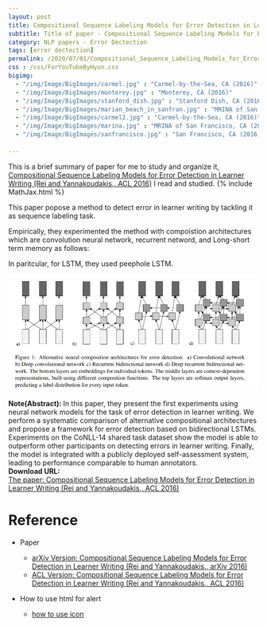 ```yaml
---
layout: post
title: Compositional Sequence Labeling Models for Error Detection in Learner Writing
subtitle: Title of paper - Compositional Sequence Labeling Models for Error Detection in Learner Writing
category: NLP papers - Error Dectection
tags: [error dectection]
permalink: /2020/07/01/Compositional_Sequence_Labeling_Models_for_Error_Detection_in_Learner_Writing/
css : /css/ForYouTubeByHyun.css
bigimg: 
  - "/img/Image/BigImages/carmel.jpg" : "Carmel-by-the-Sea, CA (2016)"
  - "/img/Image/BigImages/monterey.jpg" : "Monterey, CA (2016)"
  - "/img/Image/BigImages/stanford_dish.jpg" : "Stanford Dish, CA (2016)"
  - "/img/Image/BigImages/marian_beach_in_sanfran.jpg" : "MRINA of San Francisco, CA (2016)"
  - "/img/Image/BigImages/carmel2.jpg" : "Carmel-by-the-Sea, CA (2016)"
  - "/img/Image/BigImages/marina.jpg" : "MRINA of San Francisco, CA (2016)"
  - "/img/Image/BigImages/sanfrancisco.jpg" : "San Francisco, CA (2016)"
  
---
```


This is a brief summary of paper for me to study and organize it, [Compositional Sequence Labeling Models for Error Detection in Learner Writing (Rei and Yannakoudakis., ACL 2016)](https://www.aclweb.org/anthology/P16-1112/) I read and studied. 
{% include MathJax.html %}

This paper popose a method to detect error in learner writing by tackling it as sequence labeling task. 

Empirically, they experimented the method with compoistion architectures which are convolution neural network, recurrent netword, and Long-short term memory as follows:

In paritcular, for LSTM, they used peephole LSTM.

![Rei and Yannakoudakis., ACL 2016](/img/Image/NaturalLanguageProcessing/NLPLabs/Paper_Investigation/Tagging/2020-07-01-Compositional_Sequence_Labeling_Models_for_Error_Detection_in_Learner_Writing/error_dectection.PNG)

<div class="alert alert-info" role="alert"><i class="fa fa-info-circle"></i> <b>Note(Abstract): </b>
In this paper, they present the first experiments using neural network models for the task of error detection in learner writing. We perform a systematic comparison of alternative compositional architectures and propose a framework for error detection based on bidirectional LSTMs. Experiments on the CoNLL-14 shared task dataset show the model is able to outperform other participants on detecting errors in learner writing. Finally, the model is integrated with a publicly deployed self-assessment system, leading to performance comparable to human annotators.
</div>
    
<div class="alert alert-success" role="alert"><i class="fa fa-paperclip fa-lg"></i> <b>Download URL: </b><br>
  <a href="https://www.aclweb.org/anthology/P16-1112/">The paper: Compositional Sequence Labeling Models for Error Detection in Learner Writing (Rei and Yannakoudakis., ACL 2016)</a>
</div>

# Reference 

- Paper 
  - [arXiv Version: Compositional Sequence Labeling Models for Error Detection in Learner Writing (Rei and Yannakoudakis., arXiv 2016)](https://arxiv.org/abs/1607.06153)
  - [ACL Version: Compositional Sequence Labeling Models for Error Detection in Learner Writing (Rei and Yannakoudakis., ACL 2016)](https://www.aclweb.org/anthology/P16-1112/)
  
- How to use html for alert
  - [how to use icon](http://idratherbewriting.com/documentation-theme-jekyll/mydoc_icons.html)
    


